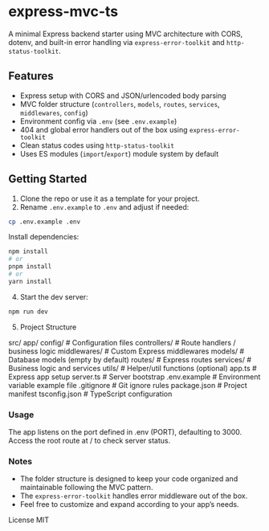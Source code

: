 # express-mvc-ts

A minimal Express backend starter using MVC architecture with CORS, dotenv, and built-in error handling via `express-error-toolkit` and `http-status-toolkit`.

## Features

- Express setup with CORS and JSON/urlencoded body parsing  
- MVC folder structure (`controllers`, `models`, `routes`, `services`, `middlewares`, `config`)  
- Environment config via `.env` (see `.env.example`)  
- 404 and global error handlers out of the box using `express-error-toolkit`  
- Clean status codes using `http-status-toolkit`  
- Uses ES modules (`import`/`export`) module system by default  

## Getting Started

1. Clone the repo or use it as a template for your project.  
2. Rename `.env.example` to `.env` and adjust if needed:

```bash
cp .env.example .env
```

Install dependencies:

```bash
npm install
# or
pnpm install
# or
yarn install
```

4. Start the dev server:

```bash
npm run dev
```

5. Project Structure

src/
  app/
    config/         # Configuration files
    controllers/    # Route handlers / business logic
    middlewares/    # Custom Express middlewares
    models/         # Database models (empty by default)
    routes/         # Express routes
    services/       # Business logic and services
    utils/          # Helper/util functions (optional)
  app.ts            # Express app setup
  server.ts         # Server bootstrap
.env.example        # Environment variable example file
.gitignore          # Git ignore rules
package.json        # Project manifest
tsconfig.json       # TypeScript configuration


### Usage

The app listens on the port defined in .env (PORT), defaulting to 3000.
Access the root route at / to check server status.


### Notes

- The folder structure is designed to keep your code organized and maintainable following the MVC pattern. 
- The `express-error-toolkit` handles error middleware out of the box.  
- Feel free to customize and expand according to your app’s needs.


License
MIT
